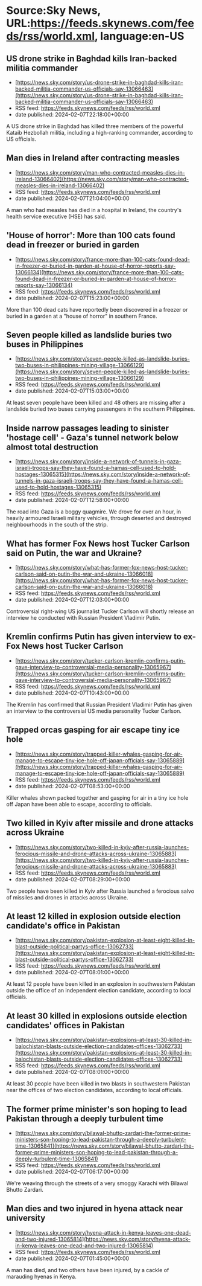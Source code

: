 # Source:Sky News, URL:https://feeds.skynews.com/feeds/rss/world.xml, language:en-US

## US drone strike in Baghdad kills Iran-backed militia commander
 - [https://news.sky.com/story/us-drone-strike-in-baghdad-kills-iran-backed-militia-commander-us-officials-say-13066463](https://news.sky.com/story/us-drone-strike-in-baghdad-kills-iran-backed-militia-commander-us-officials-say-13066463)
 - RSS feed: https://feeds.skynews.com/feeds/rss/world.xml
 - date published: 2024-02-07T22:18:00+00:00

A US drone strike in Baghdad has killed three members of the powerful Kataib Hezbollah militia, including a high-ranking commander, according to US officials.

## Man dies in Ireland after contracting measles
 - [https://news.sky.com/story/man-who-contracted-measles-dies-in-ireland-13066402](https://news.sky.com/story/man-who-contracted-measles-dies-in-ireland-13066402)
 - RSS feed: https://feeds.skynews.com/feeds/rss/world.xml
 - date published: 2024-02-07T21:04:00+00:00

A man who had measles has died in a hospital in Ireland, the country's health service executive (HSE) has said.

## 'House of horror': More than 100 cats found dead in freezer or buried in garden
 - [https://news.sky.com/story/france-more-than-100-cats-found-dead-in-freezer-or-buried-in-garden-at-house-of-horror-reports-say-13066134](https://news.sky.com/story/france-more-than-100-cats-found-dead-in-freezer-or-buried-in-garden-at-house-of-horror-reports-say-13066134)
 - RSS feed: https://feeds.skynews.com/feeds/rss/world.xml
 - date published: 2024-02-07T15:23:00+00:00

More than 100 dead cats have reportedly been discovered in a freezer or buried in a garden at a "house of horror" in southern France.

## Seven people killed as landslide buries two buses in Philippines
 - [https://news.sky.com/story/seven-people-killed-as-landslide-buries-two-buses-in-philippines-mining-village-13066129](https://news.sky.com/story/seven-people-killed-as-landslide-buries-two-buses-in-philippines-mining-village-13066129)
 - RSS feed: https://feeds.skynews.com/feeds/rss/world.xml
 - date published: 2024-02-07T15:03:00+00:00

At least seven people have been killed and 48 others are missing after a landslide buried two buses carrying passengers in the southern Philippines.

## Inside narrow passages leading to sinister 'hostage cell' - Gaza's tunnel network below almost total destruction
 - [https://news.sky.com/story/inside-a-network-of-tunnels-in-gaza-israeli-troops-say-they-have-found-a-hamas-cell-used-to-hold-hostages-13065315](https://news.sky.com/story/inside-a-network-of-tunnels-in-gaza-israeli-troops-say-they-have-found-a-hamas-cell-used-to-hold-hostages-13065315)
 - RSS feed: https://feeds.skynews.com/feeds/rss/world.xml
 - date published: 2024-02-07T12:58:00+00:00

The road into Gaza is a boggy quagmire. We drove for over an hour, in heavily armoured Israeli military vehicles, through deserted and destroyed neighbourhoods in the south of the strip.

## What has former Fox News host Tucker Carlson said on Putin, the war and Ukraine?
 - [https://news.sky.com/story/what-has-former-fox-news-host-tucker-carlson-said-on-putin-the-war-and-ukraine-13066018](https://news.sky.com/story/what-has-former-fox-news-host-tucker-carlson-said-on-putin-the-war-and-ukraine-13066018)
 - RSS feed: https://feeds.skynews.com/feeds/rss/world.xml
 - date published: 2024-02-07T12:03:00+00:00

Controversial right-wing US journalist Tucker Carlson will shortly release an interview he conducted with Russian President Vladimir Putin.

## Kremlin confirms Putin has given interview to ex-Fox News host Tucker Carlson
 - [https://news.sky.com/story/tucker-carlson-kremlin-confirms-putin-gave-interview-to-controversial-media-personality-13065967](https://news.sky.com/story/tucker-carlson-kremlin-confirms-putin-gave-interview-to-controversial-media-personality-13065967)
 - RSS feed: https://feeds.skynews.com/feeds/rss/world.xml
 - date published: 2024-02-07T10:43:00+00:00

The Kremlin has confirmed that Russian President Vladimir Putin has given an interview to the controversial US media personality Tucker Carlson.

## Trapped orcas gasping for air escape tiny ice hole
 - [https://news.sky.com/story/trapped-killer-whales-gasping-for-air-manage-to-escape-tiny-ice-hole-off-japan-officials-say-13065889](https://news.sky.com/story/trapped-killer-whales-gasping-for-air-manage-to-escape-tiny-ice-hole-off-japan-officials-say-13065889)
 - RSS feed: https://feeds.skynews.com/feeds/rss/world.xml
 - date published: 2024-02-07T08:53:00+00:00

Killer whales shown packed together and gasping for air in a tiny ice hole off Japan have been able to escape, according to officials.

## Two killed in Kyiv after missile and drone attacks across Ukraine
 - [https://news.sky.com/story/two-killed-in-kyiv-after-russia-launches-ferocious-missile-and-drone-attacks-across-ukraine-13065883](https://news.sky.com/story/two-killed-in-kyiv-after-russia-launches-ferocious-missile-and-drone-attacks-across-ukraine-13065883)
 - RSS feed: https://feeds.skynews.com/feeds/rss/world.xml
 - date published: 2024-02-07T08:29:00+00:00

Two people have been killed in Kyiv after Russia launched a ferocious salvo of missiles and drones in attacks across Ukraine.

## At least 12 killed in explosion outside election candidate's office in Pakistan
 - [https://news.sky.com/story/pakistan-explosion-at-least-eight-killed-in-blast-outside-political-partys-office-13062733](https://news.sky.com/story/pakistan-explosion-at-least-eight-killed-in-blast-outside-political-partys-office-13062733)
 - RSS feed: https://feeds.skynews.com/feeds/rss/world.xml
 - date published: 2024-02-07T08:01:00+00:00

At least 12 people have been killed in an explosion in southwestern Pakistan outside the office of an independent election candidate, according to local officials.

## At least 30 killed in explosions outside election candidates' offices in Pakistan
 - [https://news.sky.com/story/pakistan-explosions-at-least-30-killed-in-balochistan-blasts-outside-election-candidates-offices-13062733](https://news.sky.com/story/pakistan-explosions-at-least-30-killed-in-balochistan-blasts-outside-election-candidates-offices-13062733)
 - RSS feed: https://feeds.skynews.com/feeds/rss/world.xml
 - date published: 2024-02-07T08:01:00+00:00

At least 30 people have been killed in two blasts in southwestern Pakistan near the offices of two election candidates, according to local officials.

## The former prime minister's son hoping to lead Pakistan through a deeply turbulent time
 - [https://news.sky.com/story/bilawal-bhutto-zardari-the-former-prime-ministers-son-hoping-to-lead-pakistan-through-a-deeply-turbulent-time-13065841](https://news.sky.com/story/bilawal-bhutto-zardari-the-former-prime-ministers-son-hoping-to-lead-pakistan-through-a-deeply-turbulent-time-13065841)
 - RSS feed: https://feeds.skynews.com/feeds/rss/world.xml
 - date published: 2024-02-07T06:17:00+00:00

We're weaving through the streets of a very smoggy Karachi with Bilawal Bhutto Zardari.

## Man dies and two injured in hyena attack near university
 - [https://news.sky.com/story/hyena-attack-in-kenya-leaves-one-dead-and-two-injured-13065814](https://news.sky.com/story/hyena-attack-in-kenya-leaves-one-dead-and-two-injured-13065814)
 - RSS feed: https://feeds.skynews.com/feeds/rss/world.xml
 - date published: 2024-02-07T01:45:00+00:00

A man has died, and two others have been injured, by a cackle of marauding hyenas in Kenya.


